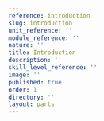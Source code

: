 ```yaml
---
reference: introduction
slug: introduction
unit_reference: ''
module_reference: ''
nature: ''
title: Introduction
description: ''
skill_level_reference: ''
image: ''
published: true
order: 1
directory: ''
layout: parts
---
```

